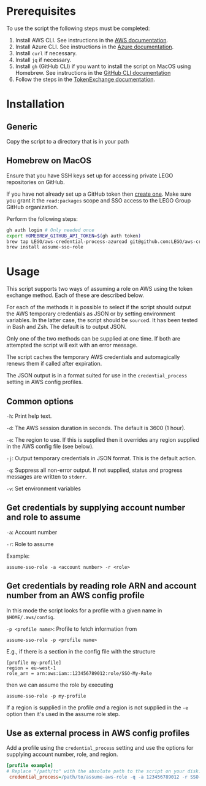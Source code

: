 # Prerequisites

To use the script the following steps must be completed:

1. Install AWS CLI. See instructions in the [AWS documentation](https://docs.aws.amazon.com/cli/latest/userguide/getting-started-install.html).
2. Install Azure CLI. See instructions in the [Azure documentation](https://learn.microsoft.com/en-us/cli/azure/install-azure-cli).
3. Install `curl` if necessary.
4. Install `jq` if necessary.
5. Install `gh` (GitHub CLI) if you want to install the script on MacOS using Homebrew.
   See instructions in the [GitHub CLI documentation](https://cli.github.com/manual/installation)
5. Follow the steps in the [TokenExchange documentation](https://github.com/LEGO/IAM-CommonTools-OIDC2SAML-TokenExchange/tree/main/Examples).

# Installation

## Generic

Copy the script to a directory that is in your path

## Homebrew on MacOS

Ensure that you have SSH keys set up for accessing private LEGO repositories on GitHub.

If you have not already set up a GitHub token then [create
one](https://github.com/settings/tokens). Make sure you grant it the `read:packages` scope
and SSO access to the LEGO Group GitHub organization.

Perform the following steps:

```bash
gh auth login # Only needed once
export HOMEBREW_GITHUB_API_TOKEN=$(gh auth token)
brew tap LEGO/aws-credential-process-azuread git@github.com:LEGO/aws-credential-process-azuread.git
brew install assume-sso-role
```

# Usage

This script supports two ways of assuming a role on AWS using the token exchange method.
Each of these are described below.

For each of the methods it is possible to select if the script should output the AWS
temporary credentials as JSON or by setting environment variables. In the latter case, the
script should be `source`d. It has been tested in Bash and Zsh. The default is to output
JSON.

Only one of the two methods can be supplied at one time. If both are attempted the script
will exit with an error message.

The script caches the temporary AWS credentials and automagically renews them if called
after expiration.

The JSON output is in a format suited for use in the `credential_process` setting in AWS
config profiles.

## Common options

`-h`: Print help text.

`-d`: The AWS session duration in seconds. The default is 3600 (1 hour).

`-e`: The region to use. If this is supplied then it overrides any region supplied in the
AWS config file (see below).

`-j`: Output temporary credentials in JSON format. This is the default action.

`-q`: Suppress all non-error output. If not supplied, status and progress messages are
written to `stderr`.

`-v`: Set environment variables

## Get credentials by supplying account number and role to assume

`-a`: Account number

`-r`: Role to assume

Example:
```shell
assume-sso-role -a <account number> -r <role>
```


## Get credentials by reading role ARN and account number from an AWS config profile

In this mode the script looks for a profile with a given name in `$HOME/.aws/config`.

`-p <profile name>`: Profile to fetch information from

```shell
assume-sso-role -p <profile name>
```

E.g., if there is a section in the config file with the structure
```
[profile my-profile]
region = eu-west-1
role_arn = arn:aws:iam::123456789012:role/SSO-My-Role
```

then we can assume the role by executing
```shell
assume-sso-role -p my-profile
```

If a region is supplied in the profile _and_ a region is not supplied in the `-e` option
then it's used in the assume role step.


## Use as external process in AWS config profiles

Add a profile using the `credential_process` setting and use the options for supplying
account number, role, and region.

```ini
[profile example]
# Replace "/path/to" with the absolute path to the script on your disk.
 credential_process=/path/to/assume-aws-role -q -a 123456789012 -r SSO-Example -e eu-west-1
```
